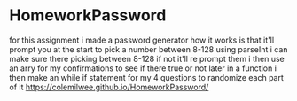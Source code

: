 # HomeworkPassword
for this assignment i made a password generator how it works is that it'll prompt you at the start to pick a number between 8-128 using parseInt i can make sure there picking between 8-128 if not it'll re prompt them
i then use an arry for my confirmations to see if there true or not later in a function
i then make an while if statement for my 4 questions to randomize each part of it
https://colemilwee.github.io/HomeworkPassword/
